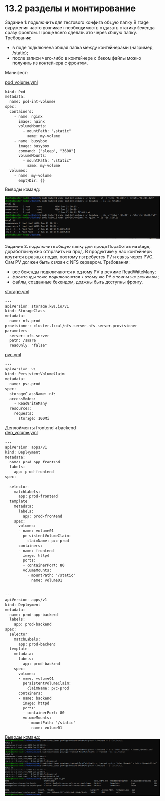 # 13.2 разделы и монтирование

Задание 1: подключить для тестового конфига общую папку
В stage окружении часто возникает необходимость отдавать 
статику бекенда сразу фронтом. Проще всего сделать это через общую папку. Требования:

- в поде подключена общая папка между контейнерами (например, /static);
- после записи чего-либо в контейнере с беком файлы можно получить из контейнера с фронтом.

Манифест:  

[pod_volume.yml](kub_manifest/volumes/pod_volume.yml)
```
kind: Pod
metadata:
  name: pod-int-volumes
spec:
  containers:
    - name: nginx
      image: nginx
      volumeMounts:
        - mountPath: "/static"
          name: my-volume
    - name: busybox
      image: busybox
      command: ["sleep", "3600"]
      volumeMounts:
        - mountPath: "/static"
          name: my-volume
  volumes:
    - name: my-volume
      emptyDir: {}
```
Выводы команд:  

![commands](images/13.2_1.PNG)



Задание 2: подключить общую папку для прода
Поработав на stage, доработки нужно отправить на прод. В продуктиве у нас контейнеры крутятся в разных подах, поэтому потребуется PV и связь через PVC. Сам PV должен быть связан с NFS сервером. Требования:

- все бекенды подключаются к одному PV в режиме ReadWriteMany;
- фронтенды тоже подключаются к этому же PV с таким же режимом;
- файлы, созданные бекендом, должны быть доступны фронту.


[storage.yml](kub_manifest/volumes/storage.yml)    
```
---
apiVersion: storage.k8s.io/v1
kind: StorageClass
metadata:
  name: nfs-prod
provisioner: cluster.local/nfs-server-nfs-server-provisioner
parameters:
  server: nfs-server
  path: /share
  readOnly: "false"
```

[pvc.yml](kub_manifest/volumes/pvc.yml)    
```
---
apiVersion: v1
kind: PersistentVolumeClaim
metadata:
  name: pvc-prod
spec:
  storageClassName: nfs
  accessModes:
    - ReadWriteMany
  resources:
    requests:
      storage: 100Mi
```

Деплойменты frontend и backend  
[dep_volume.yml](kub_manifest/volumes/dep_volume.yml)

```
---
apiVersion: apps/v1
kind: Deployment
metadata:
  name: prod-app-frontend
  labels:
    app: prod-frontend
spec:

  selector:
    matchLabels:
      app: prod-frontend
  template:
    metadata:
      labels:
        app: prod-frontend
    spec:
      volumes:
      - name: volume01
        persistentVolumeClaim:
          claimName: pvc-prod
      containers:
      - name: frontend
        image: httpd
        ports:
        - containerPort: 80
        volumeMounts:
          - mountPath: "/static"
            name: volume01
  

---
apiVersion: apps/v1
kind: Deployment
metadata:
  name: prod-app-backend
  labels:
    app: prod-backend
spec:
  selector:
    matchLabels:
      app: prod-backend
  template:
    metadata:
      labels:
        app: prod-backend
    spec:
      volumes:
      - name: volume01
        persistentVolumeClaim:
          claimName: pvc-prod   
      containers:
      - name: backend
        image: httpd
        ports:
        - containerPort: 80
        volumeMounts:
          - mountPath: "/static"
            name: volume01
```


Выводы команд:
![commands](images/13.2_2.PNG)


